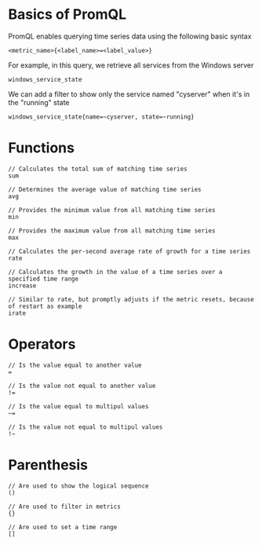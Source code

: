 # Basics of PromQL
PromQL enables querying time series data using the following basic syntax
```
<metric_name>{<label_name>=<label_value>}
```
For example, in this query, we retrieve all services from the Windows server
```
windows_service_state
```
We can add a filter to show only the service named "cyserver" when it's in the "running" state
```
windows_service_state{name=~cyserver, state=~running}
```

# Functions
```
// Calculates the total sum of matching time series
sum

// Determines the average value of matching time series
avg

// Provides the minimum value from all matching time series
min

// Provides the maximum value from all matching time series
max

// Calculates the per-second average rate of growth for a time series
rate

// Calculates the growth in the value of a time series over a specified time range
increase

// Similar to rate, but promptly adjusts if the metric resets, because of restart as example
irate
```

# Operators
```
// Is the value equal to another value
=

// Is the value not equal to another value
!=

// Is the value equal to multipul values
~=

// Is the value not equal to multipul values
!~
```

# Parenthesis
```
// Are used to show the logical sequence
()

// Are used to filter in metrics
{}

// Are used to set a time range
[]
```
